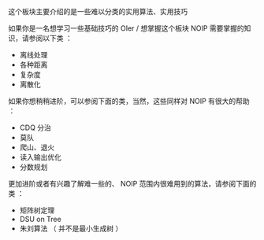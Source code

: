 这个板块主要介绍的是一些难以分类的实用算法、实用技巧

如果你是一名想学习一些基础技巧的 OIer / 想掌握这个板块 NOIP 需要掌握的知识，请参阅以下类 ：

-   离线处理
-   各种距离
-   复杂度
-   离散化

如果你想稍稍进阶，可以参阅下面的类，当然，这些同样对 NOIP 有很大的帮助 ：

-   CDQ 分治
-   莫队
-   爬山、退火
-   读入输出优化
-   分数规划

更加进阶或者有兴趣了解难一些的、 NOIP 范围内很难用到的算法，请参阅下面的类 ：

-   矩阵树定理
-   DSU on Tree
-   朱刘算法 （ 并不是最小生成树 ）
